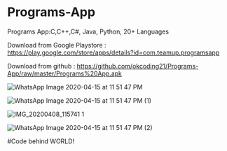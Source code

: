 # Programs-App
Programs App:C,C++,C#, Java, Python, 20+ Languages

Download from Google Playstore : 
https://play.google.com/store/apps/details?id=com.teamup.programsapp

Download from github : 
https://github.com/okcoding21/Programs-App/raw/master/Programs%20App.apk


![WhatsApp Image 2020-04-15 at 11 51 47 PM](https://user-images.githubusercontent.com/31806735/79373394-22807800-7f74-11ea-92fe-31de00f3fa99.jpeg)

![WhatsApp Image 2020-04-15 at 11 51 47 PM (1)](https://user-images.githubusercontent.com/31806735/79373504-49d74500-7f74-11ea-84f1-62585a7d2cfd.jpeg)



![IMG_20200408_115741 1](https://user-images.githubusercontent.com/31806735/79372797-af770180-7f73-11ea-8819-4bfb666c6f5d.jpg)


![WhatsApp Image 2020-04-15 at 11 51 47 PM (2)](https://user-images.githubusercontent.com/31806735/79373576-65dae680-7f74-11ea-907a-8de48ab0a53a.jpeg)

#Code behind WORLD!
